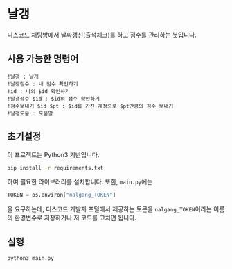 # 날갱

디스코드 채팅방에서 날짜갱신(출석체크)를 하고 점수를 관리하는 봇입니다.

## 사용 가능한 명령어
```
!날갱 : 날개
!날갱점수 : 내 점수 확인하기
!id : 나의 $id 확인하기
!날갱점수 $id : $id의 점수 확인하기
!점수보내기 $id $pt : $id를 가진 계정으로 $pt만큼의 점수 보내기
!날갱도움 : 도움말
```

## 초기설정
이 프로젝트는 Python3 기반입니다.
```bash
pip install -r requirements.txt
```
하여 필요한 라이브러리를 설치합니다.
또한, `main.py`에는
```python
TOKEN = os.environ["nalgang_TOKEN"]
```
을 요구하는데, 디스코드 개발자 포털에서 제공하는 토큰을 `nalgang_TOKEN`이라는 이름의 환경변수로 저장하거나 저 코드를 고치면 됩니다.

## 실행
```bash
python3 main.py
```